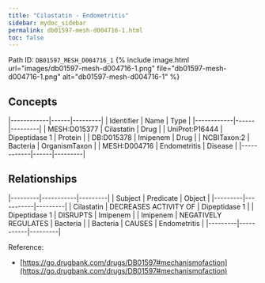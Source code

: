 ```yaml
---
title: "Cilastatin - Endometritis"
sidebar: mydoc_sidebar
permalink: db01597-mesh-d004716-1.html
toc: false 
---
```



Path ID: `DB01597_MESH_D004716_1`
{% include image.html url="images/db01597-mesh-d004716-1.png" file="db01597-mesh-d004716-1.png" alt="db01597-mesh-d004716-1" %}

## Concepts

|------------|------|---------|
| Identifier | Name | Type    |
|------------|------|---------|
| MESH:D015377 | Cilastatin | Drug |
| UniProt:P16444 | Dipeptidase 1 | Protein |
| DB:D015378 | Imipenem | Drug |
| NCBITaxon:2 | Bacteria | OrganismTaxon |
| MESH:D004716 | Endometritis | Disease |
|------------|------|---------|

## Relationships

|---------|-----------|---------|
| Subject | Predicate | Object  |
|---------|-----------|---------|
| Cilastatin | DECREASES ACTIVITY OF | Dipeptidase 1 |
| Dipeptidase 1 | DISRUPTS | Imipenem |
| Imipenem | NEGATIVELY REGULATES | Bacteria |
| Bacteria | CAUSES | Endometritis |
|---------|-----------|---------|

Reference: 
  - [https://go.drugbank.com/drugs/DB01597#mechanismofaction](https://go.drugbank.com/drugs/DB01597#mechanismofaction)

